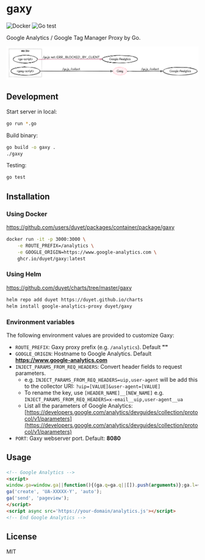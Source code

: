 # gaxy 

![Docker](https://github.com/duyet/gaxy/workflows/Docker/badge.svg)
![Go test](https://github.com/duyet/gaxy/workflows/Go/badge.svg)

Google Analytics / Google Tag Manager Proxy by Go.

![How it works?](.github/screenshot/how-gaxy-work.png)
<!-- https://sketchviz.com/@duyet/d4c36c277140a24111a723c439291303/9b91c5b780ff792c7dc08f70d22442a3ac523096 -->

## Development

Start server in local:

```sh
go run *.go
```

Build binary:

```sh
go build -o gaxy .
./gaxy
```

Testing:

```sh
go test
```

## Installation

### Using Docker

https://github.com/users/duyet/packages/container/package/gaxy

```sh
docker run -it -p 3000:3000 \
    -e ROUTE_PREFIX=/analytics \
    -e GOOGLE_ORIGIN=https://www.google-analytics.com \
    ghcr.io/duyet/gaxy:latest
```

### Using Helm

https://github.com/duyet/charts/tree/master/gaxy

```sh
helm repo add duyet https://duyet.github.io/charts
helm install google-analytics-proxy duyet/gaxy
```

### Environment variables

The following environment values are provided to customize Gaxy:

- `ROUTE_PREFIX`: Gaxy proxy prefix (e.g. `/analytics`). Default **""**
- `GOOGLE_ORIGIN`: Hostname to Google Analytics. Default **https://www.google-analytics.com**
- `INJECT_PARAMS_FROM_REQ_HEADERS`: Convert header fields to request parameters.
  - e.g. `INJECT_PARAMS_FROM_REQ_HEADERS=uip,user-agent` will be add this to the collector URI: `?uip=[VALUE]&user-agent=[VALUE]`
  - To rename the key, use `[HEADER_NAME]__[NEW_NAME]` e.g. `INJECT_PARAMS_FROM_REQ_HEADERS=x-email__uip,user-agent__ua`
  - List all the parameters of Google Analytics: [https://developers.google.com/analytics/devguides/collection/protocol/v1/parameters](https://developers.google.com/analytics/devguides/collection/protocol/v1/parameters)
- `PORT`: Gaxy webserver port. Default: **8080**

## Usage

```html
<!-- Google Analytics -->
<script>
window.ga=window.ga||function(){(ga.q=ga.q||[]).push(arguments)};ga.l=+new Date;
ga('create', 'UA-XXXXX-Y', 'auto');
ga('send', 'pageview');
</script>
<script async src='https://your-domain/analytics.js'></script>
<!-- End Google Analytics -->
```

## License

MIT
